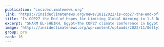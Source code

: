```yaml
---
publication: "insideclimatenews.org"
link: "https://insideclimatenews.org/news/18112022/is-cop27-the-end-of-hopes-for-limiting-global-warming-to-1-5-degrees-celsius/"
title: "Is COP27 the End of Hopes for Limiting Global Warming to 1.5 Degrees Celsius? - Inside Climate News"
excerpt: "SHARM EL-SHEIKH, Egypt—The COP27 climate conference in Egypt may be remembered as the moment when the world gave up on limiting global warming to 1.5 degrees Celsius, the most ambitious goal set by th"
image: "https://insideclimatenews.org/wp-content/uploads/2022/11/GettyImages-1244874277-scaled.jpg"
group: pro
rank: 16
---
```

